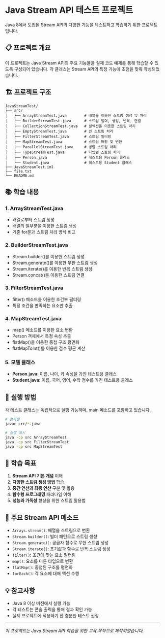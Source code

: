 # Java Stream API 테스트 프로젝트

Java 8에서 도입된 Stream API의 다양한 기능을 테스트하고 학습하기 위한 프로젝트입니다.

## 📋 프로젝트 개요

이 프로젝트는 Java Stream API의 주요 기능들을 실제 코드 예제를 통해 학습할 수 있도록 구성되어 있습니다. 각 클래스는 Stream API의 특정 기능에 초점을 맞춰 작성되었습니다.

## 🏗️ 프로젝트 구조

```
JavaStreamTest/
├── src/
│   ├── ArrayStreamTest.java        # 배열을 이용한 스트림 생성 및 처리
│   ├── BuilderStreamTest.java      # 스트림 빌더, 생성, 반복, 연결
│   ├── CollectionStreamTest.java   # 컬렉션을 이용한 스트림 처리
│   ├── EmptyStreamTest.java        # 빈 스트림 처리
│   ├── FilterStreamTest.java       # 스트림 필터링
│   ├── MapStreamTest.java          # 스트림 매핑 및 변환
│   ├── ParallelStreamTest.java     # 병렬 스트림 처리
│   ├── TypeStreamTest.java         # 타입별 스트림 처리
│   ├── Person.java                 # 테스트용 Person 클래스
│   └── Student.java                # 테스트용 Student 클래스
├── JavaStreamTest.iml
├── file.txt
└── README.md
```

## 📚 학습 내용

### 1. ArrayStreamTest.java

-   배열로부터 스트림 생성
-   배열의 일부분을 이용한 스트림 생성
-   기존 for문과 스트림 처리 방식 비교

### 2. BuilderStreamTest.java

-   Stream.builder()를 이용한 스트림 생성
-   Stream.generate()를 이용한 무한 스트림 생성
-   Stream.iterate()를 이용한 반복 스트림 생성
-   Stream.concat()을 이용한 스트림 연결

### 3. FilterStreamTest.java

-   filter() 메소드를 이용한 조건부 필터링
-   특정 조건을 만족하는 요소만 추출

### 4. MapStreamTest.java

-   map() 메소드를 이용한 요소 변환
-   Person 객체에서 특정 속성 추출
-   flatMap()을 이용한 중첩 구조 평면화
-   flatMapToInt()를 이용한 점수 평균 계산

### 5. 모델 클래스

-   **Person.java**: 이름, 나이, 키 속성을 가진 테스트용 클래스
-   **Student.java**: 이름, 국어, 영어, 수학 점수를 가진 테스트용 클래스

## 🚀 실행 방법

각 테스트 클래스는 독립적으로 실행 가능하며, main 메소드를 포함하고 있습니다.

```bash
# 컴파일
javac src/*.java

# 실행 예시
java -cp src ArrayStreamTest
java -cp src FilterStreamTest
java -cp src MapStreamTest
```

## 🎯 학습 목표

1. **Stream API 기본 개념** 이해
2. **다양한 스트림 생성 방법** 학습
3. **중간 연산과 최종 연산** 구분 및 활용
4. **함수형 프로그래밍** 패러다임 이해
5. **성능과 가독성** 향상을 위한 스트림 활용법

## 📖 주요 Stream API 메소드

-   `Arrays.stream()`: 배열을 스트림으로 변환
-   `Stream.builder()`: 빌더 패턴으로 스트림 생성
-   `Stream.generate()`: 공급자 함수로 무한 스트림 생성
-   `Stream.iterate()`: 초기값과 함수로 반복 스트림 생성
-   `filter()`: 조건에 맞는 요소 필터링
-   `map()`: 요소를 다른 타입으로 변환
-   `flatMap()`: 중첩된 구조를 평면화
-   `forEach()`: 각 요소에 대해 액션 수행

## 💡 참고사항

-   Java 8 이상 버전에서 실행 가능
-   각 테스트는 콘솔 출력을 통해 결과 확인 가능
-   실제 프로젝트에 적용하기 전 충분한 테스트 권장

---

_이 프로젝트는 Java Stream API 학습을 위한 교육 목적으로 제작되었습니다._
